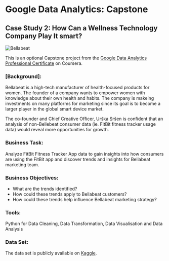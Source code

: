 # Google Data Analytics: Capstone
## Case Study 2: How Can a Wellness Technology Company Play It smart?

![Bellabeat](https://github.com/kang295/Google-DataAnalytics-Capstone/blob/main/Bellabeat.png)

This is an optional Capstone project from the [Google Data Analytics Professional Certificate](https://www.coursera.org/professional-certificates/google-data-analytics) on Coursera. 

### [Background]:
Bellabeat is a high-tech manufacturer of health-focused products for women. The founder of a company wants to empower women with knowledge about their own health and habits. The company is makeing investments on many platforms for marketing since its goal is to become a larger player in the global smart device market.

The co-founder and Chief Creative Officer, Urška Sršen is confident that an analysis of non-Bellebeat consumer data (ie. FitBit fitness tracker usage data) would reveal more opportunities for growth.

### Business Task:
Analyze FitBit Fitness Tracker App data to gain insights into how consumers are using the FitBit app and discover trends and insights for Bellabeat marketing team.

### Business Objectives:
- What are the trends identified?
- How could these trends apply to Bellabeat customers?
- How could these trends help influence Bellabeat marketing strategy?

### Tools:
Python for Data Cleaning, Data Transformation, Data Visualisation and Data Analysis

### Data Set:
The data set is publicly available on [Kaggle](https://www.kaggle.com/arashnic/fitbit).
